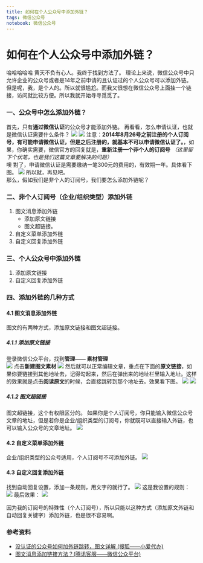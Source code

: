 ```yaml
---
title: 如何在个人公众号中添加外链？
tags: 微信公众号
notebook: 微信公众号
---
```

# 如何在个人公众号中添加外链？
哈哈哈哈哈  黄天不负有心人。我终于找到方法了。
理论上来说，微信公众号中只允许企业的公众号或者是14年之前申请的且认证过的个人公众号可以添加外链。
但是呢，我，是个人的。所以就很尴尬。而我又很想在微信公众号上面挂一个链接，访问就比较方便。所以我就开始寻寻觅觅了。
### 一、公众号中怎么添加外链？
首先，只有**通过微信认证**的公众号才能添加外链。
再看看，怎么申请认证，也就是微信认证需要什么条件？
![](https://raw.githubusercontent.com/heihuahe/myGallery/master/noteImage/20190606113120.png)
![](https://raw.githubusercontent.com/heihuahe/myGallery/master/noteImage/20190606112641.png)
注意：**2014年8月26号之前注册的个人订阅号，有可能申请微信认证，但是之后注册的，就基本不可以申请微信认证了。**，如果，你确实需要，微信官方的回复就是，**重新注册一个非个人的订阅号** *（这里留下个伏笔，也是我们这篇文章要解决的问题）*   
噢  對了，申请微信认证是需要缴纳一笔300元的费用的，有效期一年。具体看下图。
![](https://raw.githubusercontent.com/heihuahe/myGallery/master/noteImage/20190606114000.png)
所以就，再见吧。  
那么，假如我们是非个人的订阅号，我们要怎么添加外链呢？
### 二、非个人订阅号（企业/组织类型）添加外链
1. 图文消息添加外链
   - 添加原文链接
   - 图文超链接。                                                          
2. 自定义菜单添加外链
3. 自定义回复添加外链
### 三、个人公众号中添加外链
1. 添加原文链接
2. 自定义回复添加外链

### 四、添加外链的几种方式
#### 4.1 图文消息添加外链
图文的有两种方式，添加原文链接和图文超链接。
##### 4.1.1 添加原文链接
登录微信公众平台，找到**管理—— 素材管理**  
![](https://raw.githubusercontent.com/heihuahe/myGallery/master/noteImage/20190606112426.png)
点击**新建图文素材**
![](https://raw.githubusercontent.com/heihuahe/myGallery/master/noteImage/20190606174012.png)
然后就可以正常编辑文章，重点在下面的**原文链接**，如果你要链接到其他地址去，记得勾起来，然后在弹出来的地址栏里输入地址。这样的效果就是点击**阅读原文**的时候，会直接跳转到那个地址去。效果看下图。
![](https://raw.githubusercontent.com/heihuahe/myGallery/master/noteImage/20190606112312.png)
![](https://raw.githubusercontent.com/heihuahe/myGallery/master/noteImage/20190606112223.png)
##### 4.1.2 图文超链接
图文超链接，这个有权限区分的。
如果你是个人订阅号，你只能输入微信公众号文章的地址，但是若你是企业/组织类型的订阅号，你就既可以直接输入外链，也可以输入公众号的文章地址。
![](https://raw.githubusercontent.com/heihuahe/myGallery/master/noteImage/20190606174348.png)
#### 4.2 自定义菜单添加外链
企业/组织类型的公众号适用，个人订阅号不可添加外链。
![](https://raw.githubusercontent.com/heihuahe/myGallery/master/noteImage/20190606175606.png)
#### 4.3 自定义回复添加外链
找到自动回复设置，添加一条规则，用文字的就行了。
![](https://raw.githubusercontent.com/heihuahe/myGallery/master/noteImage/20190606112106.png)
这是我设置的规则：
![](https://raw.githubusercontent.com/heihuahe/myGallery/master/noteImage/20190606112041.png)
最后效果：
![](https://raw.githubusercontent.com/heihuahe/myGallery/master/noteImage/c2d9e07fef7ff9c2c2aa58cd891b9ab.jpg)

因为我的订阅号的特殊性（个人订阅号），所以只能以这种方式（添加原文外链和自动回复关键字）添加外链，也是很不容易啊。
### 参考资料
- [没认证的公众号如何加外链跳转，图文详解 (搜狐——小爱代办)](http://www.sohu.com/a/219098155_99995514)
- [图文消息添加链接方法？(腾讯客服——微信公众平台)](http://kf.qq.com/faq/120322fu63YV130422RR3Ajq.html)
